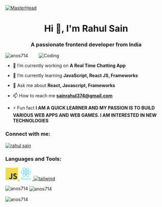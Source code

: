 [![MasterHead](https://user-images.githubusercontent.com/107936455/203690603-726e50ce-2cf6-4b62-82ee-d51ed9100f05.gif)](https://github.com/Anos714)
<h1 align="center">Hi 👋, I'm Rahul Sain</h1>
<h3 align="center">A passionate frontend developer from India</h3>
<img align="right" alt="Coding" width="400" src="https://cdn.dribbble.com/users/1162077/screenshots/3848914/programmer.gif">

<p align="left"> <img src="https://komarev.com/ghpvc/?username=anos714&label=Profile%20views&color=0e75b6&style=flat" alt="anos714" /> </p>

- 🔭 I’m currently working on **A Real Time Chatting App**

- 🌱 I’m currently learning **JavaScript, React JS, Frameworks**

- 💬 Ask me about **React, Javascript, Frameworks**

- 📫 How to reach me **sainrahul374@gmail.com**

- ⚡ Fun fact **I AM A QUICK LEARNER AND MY PASSION IS TO BUILD VARIOUS WEB APPS AND WEB GAMES. I AM INTERESTED IN NEW TECHNOLOGIES**

<h3 align="left">Connect with me:</h3>
<p align="left">
<a href="https://linkedin.com/in/rahul sain" target="blank"><img align="center" src="https://raw.githubusercontent.com/rahuldkjain/github-profile-readme-generator/master/src/images/icons/Social/linked-in-alt.svg" alt="rahul sain" height="30" width="40" /></a>
</p>

<h3 align="left">Languages and Tools:</h3>
<p align="left"> <a href="https://developer.mozilla.org/en-US/docs/Web/JavaScript" target="_blank" rel="noreferrer"> <img src="https://raw.githubusercontent.com/devicons/devicon/master/icons/javascript/javascript-original.svg" alt="javascript" width="40" height="40"/> </a> <a href="https://reactjs.org/" target="_blank" rel="noreferrer"> <img src="https://raw.githubusercontent.com/devicons/devicon/master/icons/react/react-original-wordmark.svg" alt="react" width="40" height="40"/> </a> <a href="https://tailwindcss.com/" target="_blank" rel="noreferrer"> <img src="https://www.vectorlogo.zone/logos/tailwindcss/tailwindcss-icon.svg" alt="tailwind" width="40" height="40"/> </a> </p>

<p><img align="left" src="https://github-readme-stats.vercel.app/api/top-langs?username=anos714&show_icons=true&locale=en&layout=compact" alt="anos714" /></p>

<p>&nbsp;<img align="center" src="https://github-readme-stats.vercel.app/api?username=anos714&show_icons=true&locale=en" alt="anos714" /></p>

<p><img align="center" src="https://github-readme-streak-stats.herokuapp.com/?user=anos714&" alt="anos714" /></p>
